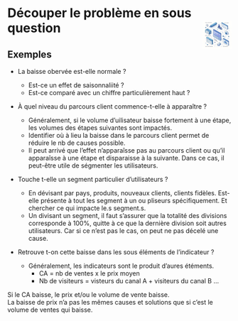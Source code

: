 # Découper le problème en sous question<a href="../../"><img src="../../../assets/atomicDs.png" alt="Data science" align="right" height="64px"></a>
## Exemples
* La baisse obervée est-elle normale ?  
  * Est-ce un effet de saisonnaliité ?  
  * Est-ce comparé avec un chiffre particulièrement haut ?  
  
* À quel niveau du parcours client commence-t-elle à apparaître ?  
  * Généralement, si le volume d’uilisateur baisse fortement à une étape, les volumes des étapes suivantes sont impactés.  
  * Identifier où à lieu la baisse dans le parcours client permet de réduire le nb de causes possible.  
  * Il peut arrivé que l’effet n’apparaîsse pas au parcours client ou qu’il apparaîsse à une étape et disparaisse à la suivante. Dans ce cas, il peut-être utile de ségmenter les utilisateurs. 

* Touche t-elle un segment particulier d’utilisateurs ?  
  * En dévisant par pays, produits, nouveaux clients, clients fidèles. Est-elle présente à tout les segment à un ou pliseurs spécifiquement. Et chercher ce qui impacte le.s segment.s.  
  * Un divisant un segment, il faut s’assurer que la totalité des divisions corresponde à 100%, quitte à ce que la dernière division soit autres utilisateurs. Car si ce n’est pas le cas, on peut ne pas décelé une cause.
* Retrouve t-on cette baisse dans les sous éléments de l’indicateur ?  
  * Généralement, les indicateurs sont le produit d’aures étéments.  
    * CA = nb de ventes x le prix moyen
    * Nb de visiteurs = visteurs du canal A + visiteurs du canal B …

Si le CA baisse, le prix et/ou le volume de vente baisse.  
La baisse de prix n’a pas les mêmes causes et solutions que si c’est le volume de ventes qui baisse.